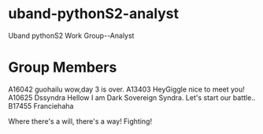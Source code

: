 # uband-pythonS2-analyst
Uband pythonS2 Work Group--Analyst

# Group Members
A16042 guohailu  wow,day 3 is over.
A13403 HeyGiggle nice to meet you!
A10625 Dssyndra Hellow I am Dark Sovereign Syndra. Let's start our battle..
B17455 Franciehaha

Where there's a will, there's a way!
Fighting!